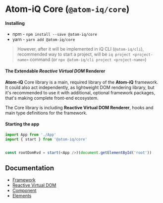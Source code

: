# Atom-iQ Core (`@atom-iq/core`)
#### Installing
- npm - `npm install --save @atom-iq/core`
- yarn - `yarn add @atom-iq/core`

> However, after it will be implemented in iQ CLI (`@atom-iq/cli`), recommended way to start a project,
> will be `iq project <project-name>` command (or `npx @atom-iq/cli project <project-name>`)

#### The Extendable _Reactive Virtual DOM_ Renderer
**Atom-iQ** Core library is a main, required library of the **Atom-iQ** framework. It could also act
independently, as lightweight DOM rendering library, but it's recommended to use it with additional,
optional framework packages, that's making complete front-end ecosystem.

The Core library is including **Reactive Virtual DOM Renderer**, hooks and main
type definitions for the framework.

#### Starting the app
```typescript jsx
import App from './App'
import { start } from '@atom-iq/core'


const rootDomRvd = start(<App />)(document.getElementById('root'))
```

## Documentation
- [Framework](../../README.md)
- [Reactive Virtual DOM](../../docs/reactive-virtual-dom/REACTIVE-VIRTUAL-DOM.md)
- [Component](../../docs/framework/COMPONENT.md)
- [Elements](../../docs/framework/ELEMENTS.md)

